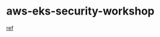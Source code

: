 # aws-eks-security-workshop

[ref](https://github.com/aws/aws-eks-best-practices/blob/master/content/security/docs/index.md)
